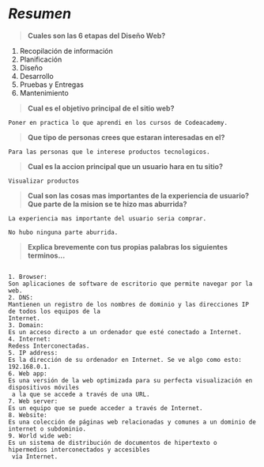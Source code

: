 **_Resumen_**
=============

>**Cuales son las 6 etapas del Diseño Web?**



1. Recopilación de información
2. Planificación
3. Diseño
4. Desarrollo
5. Pruebas y Entregas
6. Mantenimiento

>**Cual es el objetivo principal de el sitio web?**

```
Poner en practica lo que aprendi en los cursos de Codeacademy.
```

>**Que tipo de personas crees que estaran interesadas en el?**

```
Para las personas que le interese productos tecnologicos.
```

>**Cual es la accion principal que un usuario hara en tu sitio?**

```
Visualizar productos
```

>**Cual son las cosas mas importantes de la experiencia de usuario? Que parte de la mision se te hizo mas aburrida?**

```
La experiencia mas importante del usuario seria comprar.

No hubo ninguna parte aburrida.
```


>**Explica brevemente con tus propias palabras los siguientes terminos...**

```

1. Browser:
Son aplicaciones de software de escritorio que permite navegar por la web.
2. DNS:
Mantienen un registro de los nombres de dominio y las direcciones IP de todos los equipos de la
Internet.
3. Domain:
Es un acceso directo a un ordenador que esté conectado a Internet.
4. Internet:
Redess Interconectadas.
5. IP address:
Es la dirección de su ordenador en Internet. Se ve algo como esto: 192.168.0.1.
6. Web app:
Es una versión de la web optimizada para su perfecta visualización en dispositivos móviles
 a la que se accede a través de una URL.
7. Web server:
Es un equipo que se puede acceder a través de Internet.
8. Website:
Es una colección de páginas web relacionadas y comunes a un dominio de internet o subdominio.
9. World wide web:
Es un sistema de distribución de documentos de hipertexto o hipermedios interconectados y accesibles
 vía Internet.
```
